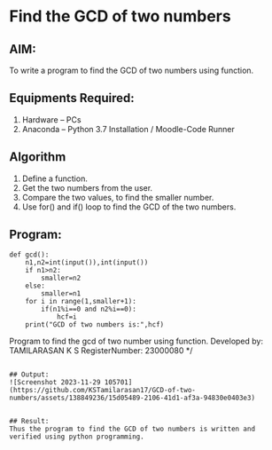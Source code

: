 # Find the GCD of two numbers

## AIM:
To write a program to find the GCD of two numbers using function.

## Equipments Required:
1. Hardware – PCs
2. Anaconda – Python 3.7 Installation / Moodle-Code Runner

## Algorithm
1. Define a function.
2. Get the two numbers from the user.
3. Compare the two values, to find the smaller number.
4. Use for() and if() loop to find the GCD of the two numbers.

## Program:
```
def gcd():
    n1,n2=int(input()),int(input())
    if n1>n2:
        smaller=n2
    else:
        smaller=n1
    for i in range(1,smaller+1):
        if(n1%i==0 and n2%i==0):
            hcf=i
    print("GCD of two numbers is:",hcf)
```
Program to find the gcd of two number using function.
Developed by: TAMILARASAN K S
RegisterNumber:  23000080
*/
```

## Output:
![Screenshot 2023-11-29 105701](https://github.com/KSTamilarasan17/GCD-of-two-numbers/assets/138849236/15d05489-2106-41d1-af3a-94830e0403e3)


## Result:
Thus the program to find the GCD of two numbers is written and verified using python programming.
